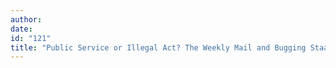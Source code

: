 ```yaml
---
author:
date:
id: "121"
title: "Public Service or Illegal Act? The Weekly Mail and Bugging Staal Burger"
---
```

